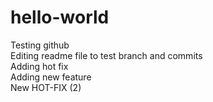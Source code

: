 # hello-world
Testing github <br/>
Editing readme file to test branch and commits<br/>
Adding hot fix <br/>
Adding new feature <br/>
New HOT-FIX (2) <br/>